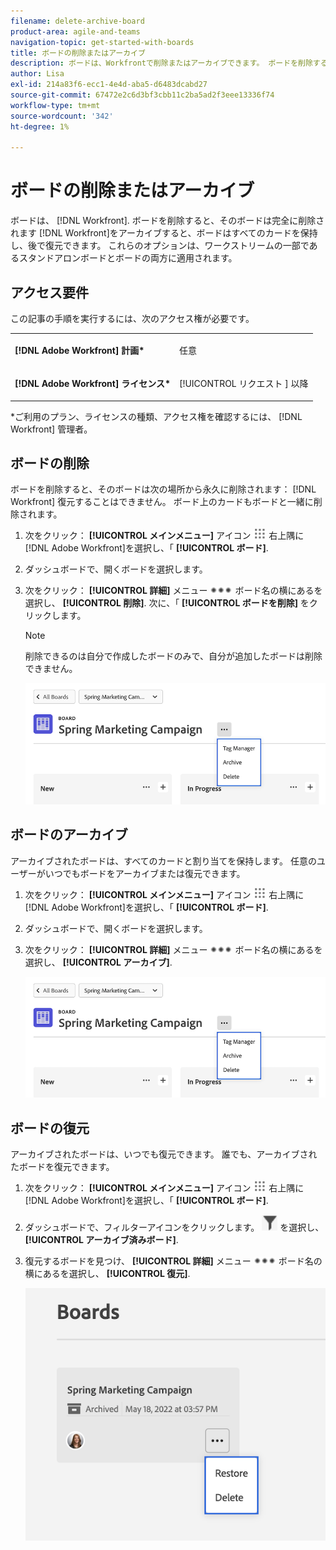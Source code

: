 ```yaml
---
filename: delete-archive-board
product-area: agile-and-teams
navigation-topic: get-started-with-boards
title: ボードの削除またはアーカイブ
description: ボードは、Workfrontで削除またはアーカイブできます。 ボードを削除すると、Workfrontから完全に削除されます。ボードをアーカイブすると、すべてのカードが保持され、後で復元することができます。
author: Lisa
exl-id: 214a83f6-ecc1-4e4d-aba5-d6483dcabd27
source-git-commit: 67472e2c6d3bf3cbb11c2ba5ad2f3eee13336f74
workflow-type: tm+mt
source-wordcount: '342'
ht-degree: 1%

---
```


# ボードの削除またはアーカイブ

ボードは、 [!DNL Workfront]. ボードを削除すると、そのボードは完全に削除されます [!DNL Workfront]をアーカイブすると、ボードはすべてのカードを保持し、後で復元できます。 これらのオプションは、ワークストリームの一部であるスタンドアロンボードとボードの両方に適用されます。

## アクセス要件

この記事の手順を実行するには、次のアクセス権が必要です。

<table style="table-layout:auto"> 
 <col> 
 </col> 
 <col> 
 </col> 
 <tbody> 
  <tr> 
   <td role="rowheader"><strong>[!DNL Adobe Workfront] 計画*</strong></td> 
   <td> <p>任意</p> </td> 
  </tr> 
  <tr> 
   <td role="rowheader"><strong>[!DNL Adobe Workfront] ライセンス*</strong></td> 
   <td> <p>[!UICONTROL リクエスト ] 以降</p> </td> 
  </tr>
   </tbody> 
</table>

&#42;ご利用のプラン、ライセンスの種類、アクセス権を確認するには、 [!DNL Workfront] 管理者。

## ボードの削除

ボードを削除すると、そのボードは次の場所から永久に削除されます： [!DNL Workfront] 復元することはできません。 ボード上のカードもボードと一緒に削除されます。

1. 次をクリック： **[!UICONTROL メインメニュー]** アイコン ![](assets/main-menu-icon.png) 右上隅に [!DNL Adobe Workfront]を選択し、「 **[!UICONTROL ボード]**.
1. ダッシュボードで、開くボードを選択します。
1. 次をクリック： **[!UICONTROL 詳細]** メニュー ![[!UICONTROL その他のメニュー]](assets/more-icon-spectrum.png) ボード名の横にあるを選択し、 **[!UICONTROL 削除]**. 次に、「 **[!UICONTROL ボードを削除]** をクリックします。

   >[!NOTE]
   >
   >削除できるのは自分で作成したボードのみで、自分が追加したボードは削除できません。

   ![ボード詳細メニュー](assets/boards-board-more-menu.png)

## ボードのアーカイブ

アーカイブされたボードは、すべてのカードと割り当てを保持します。 任意のユーザーがいつでもボードをアーカイブまたは復元できます。

1. 次をクリック： **[!UICONTROL メインメニュー]** アイコン ![](assets/main-menu-icon.png) 右上隅に [!DNL Adobe Workfront]を選択し、「 **[!UICONTROL ボード]**.
1. ダッシュボードで、開くボードを選択します。
1. 次をクリック： **[!UICONTROL 詳細]** メニュー ![[!UICONTROL その他のメニュー]](assets/more-icon-spectrum.png) ボード名の横にあるを選択し、 **[!UICONTROL アーカイブ]**.

   ![ボード詳細メニュー](assets/boards-board-more-menu.png)

## ボードの復元

アーカイブされたボードは、いつでも復元できます。 誰でも、アーカイブされたボードを復元できます。

1. 次をクリック： **[!UICONTROL メインメニュー]** アイコン ![](assets/main-menu-icon.png) 右上隅に [!DNL Adobe Workfront]を選択し、「 **[!UICONTROL ボード]**.
1. ダッシュボードで、フィルターアイコンをクリックします。 ![フィルター](assets/filter-icon-spectrum-25x25.png) を選択し、 **[!UICONTROL アーカイブ済みボード]**.
1. 復元するボードを見つけ、 **[!UICONTROL 詳細]** メニュー ![その他のメニュー](assets/more-icon-spectrum.png) ボード名の横にあるを選択し、 **[!UICONTROL 復元]**.

   ![ボードを復元](assets/boards-dashboard-restore.png)
